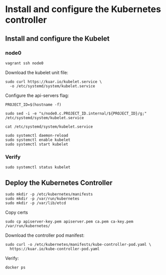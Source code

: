 # Install and configure the Kubernetes controller

## Install and configure the Kubelet

### node0

```
vagrant ssh node0
```

Download the kubelet unit file:

```
sudo curl https://kuar.io/kubelet.service \
  -o /etc/systemd/system/kubelet.service
```

Configure the api-servers flag:

```
PROJECT_ID=$(hostname -f)
```

```
sudo sed -i -e "s/node0.c.PROJECT_ID.internal/${PROJECT_ID}/g;" /etc/systemd/system/kubelet.service
```

```
cat /etc/systemd/system/kubelet.service
```

```
sudo systemctl daemon-reload
sudo systemctl enable kubelet
sudo systemctl start kubelet
```

### Verify

```
sudo systemctl status kubelet
```

## Deploy the Kubernetes Controller

```
sudo mkdir -p /etc/kubernetes/manifests
sudo mkdir -p /var/run/kubernetes
sudo mkdir -p /var/lib/etcd
```

Copy certs

```
sudo cp apiserver-key.pem apiserver.pem ca.pem ca-key.pem /var/run/kubernetes/
```

Download the controller pod manifest:

```
sudo curl -o /etc/kubernetes/manifests/kube-controller-pod.yaml \
  https://kuar.io/kube-controller-pod.yaml
```

Verify:

```
docker ps
```

